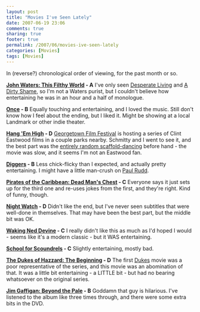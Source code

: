 ```yaml
---
layout: post
title: "Movies I've Seen Lately"
date: 2007-06-19 23:06
comments: true
sharing: true
footer: true
permalink: /2007/06/movies-ive-seen-lately
categories: [Movies]
tags: [Movies]
---
```

In (reverse?) chronological order of viewing, for the past month or so.

<b><a href="http://www.imdb.com/title/tt0844761/">John Waters: This Filthy World</a> - A</b>
I've only seen <a href="http://www.imdb.com/title/tt0075936/">Desperate Living</a> and <a href="http://www.imdb.com/title/tt0365125/">A Dirty Shame</a>, so I'm not a Waters purist, but I couldn't believe how entertaining he was in an hour and a half of monologue.

<b><a href="http://www.imdb.com/title/tt0907657/">Once</a> - B</b>
Equally touching and entertaining, and I loved the music.  Still don't know how I feel about the ending, but I liked it.  Might be showing at a local Landmark or other indie theater.

<b><a href="http://www.imdb.com/title/tt0061747/">Hang 'Em High</a> - D</b>
<a href="http://www.georgetownfilmfest.com/">Georgetown Film Festival</a> is hosting a series of Clint Eastwood films in a couple parks nearby.  Schmitty and I went to see it, and the best part was the <a href="http://www.flickr.com/photos/brockli/557971920/">entirely random scaffold-dancing</a> before hand - the movie was slow, and it seems I'm not an Eastwood fan.

<b><a href="http://www.imdb.com/title/tt0469897/">Diggers</a> - B</b>
Less chick-flicky than I expected, and actually pretty entertaining.  I might have a little man-crush on <a href="http://www.imdb.com/name/nm0748620/">Paul Rudd</a>.

<b><a href="http://www.imdb.com/title/tt0383574/">Pirates of the Caribbean: Dead Man's Chest</a> - C</b>
Everyone says it just sets up for the third one and re-uses jokes from the first, and they're right.  Kind of funny, though.

<b><a href="http://www.imdb.com/title/tt0403358/">Night Watch</a> - D</b>
Didn't like the end, but I've never seen subtitles that were well-done in themselves.  That may have been the best part, but the middle bit was OK.

<b><a href="http://www.imdb.com/title/tt0166396/">Waking Ned Devine</a> - C</b>
I really didn't like this as much as I'd hoped I would - seems like it's a modern classic - but it WAS entertaining.

<b><a href="http://www.imdb.com/title/tt0462519/">School for Scoundrels</a> - C</b>
Slightly entertaining, mostly bad.

<b><a href="http://www.imdb.com/title/tt0800328/">The Dukes of Hazzard: The Beginning</a> - D</b>
The first <a href="http://www.imdb.com/title/tt0377818/">Dukes</a> movie was a poor representative of the series, and this movie was an abomination of that.  It was a little bit entertaining - a LITTLE bit - but had no bearing whatsoever on the original series.

<b><a href="http://www.imdb.com/title/tt0815456/">Jim Gaffigan: Beyond the Pale</a> - B</b>
Goddamn that guy is hilarious.  I've listened to the album like three times through, and there were some extra bits in the DVD.
